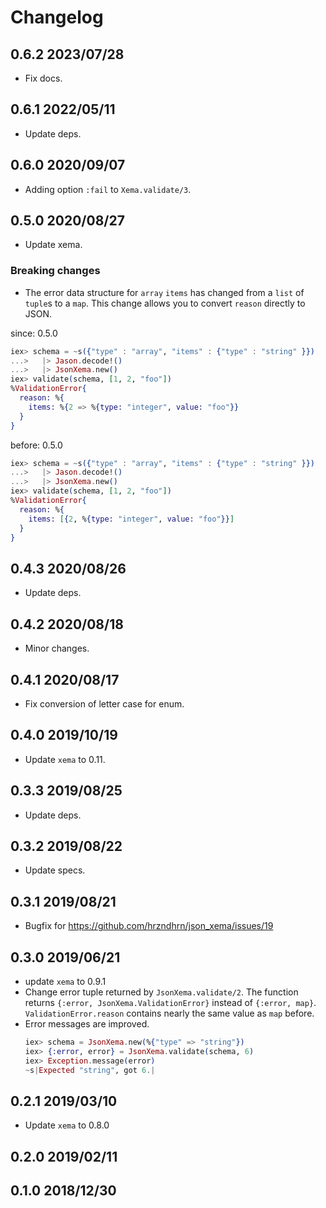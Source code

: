 # Changelog

## 0.6.2 2023/07/28

+ Fix docs.

## 0.6.1 2022/05/11

+ Update deps.

## 0.6.0 2020/09/07

+ Adding option `:fail` to `Xema.validate/3`.

## 0.5.0 2020/08/27

+ Update xema.

### Breaking changes

+ The error data structure for `array` `items` has changed from a `list` of
  `tuple`s to a `map`. This change allows you to convert `reason` directly to
  JSON.

since: 0.5.0
```elixir
iex> schema = ~s({"type" : "array", "items" : {"type" : "string" }})
...>   |> Jason.decode!()
...>   |> JsonXema.new()
iex> validate(schema, [1, 2, "foo"])
%ValidationError{
  reason: %{
    items: %{2 => %{type: "integer", value: "foo"}}
  }
}
```

before: 0.5.0
```elixir
iex> schema = ~s({"type" : "array", "items" : {"type" : "string" }})
...>   |> Jason.decode!()
...>   |> JsonXema.new()
iex> validate(schema, [1, 2, "foo"])
%ValidationError{
  reason: %{
    items: [{2, %{type: "integer", value: "foo"}}]
  }
}
```

## 0.4.3 2020/08/26

+ Update deps.

## 0.4.2 2020/08/18

+ Minor changes.

## 0.4.1 2020/08/17

+ Fix conversion of letter case for enum.

## 0.4.0 2019/10/19

+ Update `xema` to 0.11.

## 0.3.3 2019/08/25

+ Update deps.

## 0.3.2 2019/08/22

+ Update specs.

## 0.3.1 2019/08/21

+ Bugfix for https://github.com/hrzndhrn/json_xema/issues/19

## 0.3.0 2019/06/21

+ update `xema` to 0.9.1
+ Change error tuple returned by `JsonXema.validate/2`. The function returns
  `{:error, JsonXema.ValidationError}` instead of `{:error, map}`.
  `ValidationError.reason` contains nearly the same value as `map` before.
+ Error messages are improved.
  ```elixir
  iex> schema = JsonXema.new(%{"type" => "string"})
  iex> {:error, error} = JsonXema.validate(schema, 6)
  iex> Exception.message(error)
  ~s|Expected "string", got 6.|
  ```


## 0.2.1 2019/03/10

+ Update `xema` to 0.8.0

## 0.2.0 2019/02/11

## 0.1.0 2018/12/30
